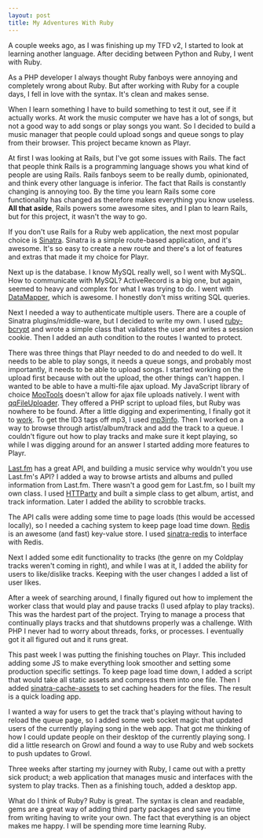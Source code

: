 ```yaml
---
layout: post
title: My Adventures With Ruby
---
```

A couple weeks ago, as I was finishing up my TFD v2, I started to look at learning another language. After deciding between Python and Ruby, I went with Ruby.

As a PHP developer I always thought Ruby fanboys were annoying and completely wrong about Ruby. But after working with Ruby for a couple days, I fell in love with the syntax. It's clean and makes sense.

When I learn something I have to build something to test it out, see if it actually works. At work the music computer we have has a lot of songs, but not a good way to add songs or play songs you want. So I decided to build a music manager that people could upload songs and queue songs to play from their browser. This project became known as Playr.

At first I was looking at Rails, but I've got some issues with Rails. The fact that people think Rails is a programming language shows you what kind of people are using Rails. Rails fanboys seem to be really dumb, opinionated, and think every other language is inferior. The fact that Rails is constantly changing is annoying too. By the time you learn Rails some core functionality has changed as therefore makes everything you know useless. **All that aside**, Rails powers some awesome sites, and I plan to learn Rails, but for this project, it wasn't the way to go.

If you don't use Rails for a Ruby web application, the next most popular choice is [Sinatra](http://www.sinatrarb.com/). Sinatra is a simple route-based application, and it's awesome. It's so easy to create a new route and there's a lot of features and extras that made it my choice for Playr.

Next up is the database. I know MySQL really well, so I went with MySQL. How to communicate with MySQL? ActiveRecord is a big one, but again, seemed to heavy and complex for what I was trying to do. I went with [DataMapper](http://datamapper.org/), which is awesome. I honestly don't miss writing SQL queries.

Next I needed a way to authenticate multiple users. There are a couple of Sinatra plugins/middle-ware, but I decided to write my own. I used [ruby-bcrypt](http://bcrypt-ruby.rubyforge.org/) and wrote a simple class that validates the user and writes a session cookie. Then I added an auth condition to the routes I wanted to protect.

There was three things that Playr needed to do and needed to do well. It needs to be able to play songs, it needs a queue songs, and probably most importantly, it needs to be able to upload songs. I started working on the upload first because with out the upload, the other things can't happen. I wanted to be able to have a multi-file ajax upload. My JavaScript library of choice [MooTools](http://mootools.net/) doesn't allow for ajax file uploads natively. I went with [qqFileUploader](https://github.com/valums/file-uploader). They offered a PHP script to upload files, but Ruby was nowhere to be found. After a little digging and experimenting, I finally got it to [work](https://gist.github.com/1486200). To get the ID3 tags off mp3, I used [mp3info](http://ruby-mp3info.rubyforge.org/). Then I worked on a way to browse through artist/album/track and add the track to a queue. I couldn't figure out how to play tracks and make sure it kept playing, so while I was digging around for an answer I started adding more features to Playr.

[Last.fm](http://last.fm/) has a great API, and building a music service why wouldn't you use Last.fm's API? I added a way to browse artists and albums and pulled information from Last.fm. There wasn't a good gem for Last.fm, so I built my own class. I used [HTTParty](http://httparty.rubyforge.org/) and built a simple class to get album, artist, and track information. Later I added the ability to scrobble tracks.

The API calls were adding some time to page loads (this would be accessed locally), so I needed a caching system to keep page load time down. [Redis](http://redis.io/) is an awesome (and fast) key-value store. I used [sinatra-redis](https://github.com/bmizerany/sinatra-redis) to interface with Redis.

Next I added some edit functionality to tracks (the genre on my Coldplay tracks weren't coming in right), and while I was at it, I added the ability for users to like/dislike tracks. Keeping with the user changes I added a list of user likes.

After a week of searching around, I finally figured out how to implement the worker class that would play and pause tracks (I used afplay to play tracks). This was the hardest part of the project. Trying to manage a process that continually plays tracks and that shutdowns properly was a challenge. With PHP I never had to worry about threads, forks, or processes. I eventually got it all figured out and it runs great.

This past week I was putting the finishing touches on Playr. This included adding some JS to make everything look smoother and setting some production specific settings. To keep page load time down, I added a script that would take all static assets and compress them into one file. Then I added [sinatra-cache-assets](https://github.com/ddollar/sinatra-cache-assets) to set caching headers for the files. The result is a quick loading app.

I wanted a way for users to get the track that's playing without having to reload the queue page, so I added some web socket magic that updated users of the currently playing song in the web app. That got me thinking of how I could update people on their desktop of the currently playing song. I did a little research on Growl and found a way to use Ruby and web sockets to push updates to Growl.

Three weeks after starting my journey with Ruby, I came out with a pretty sick product; a web application that manages music and interfaces with the system to play tracks. Then as a finishing touch, added a desktop app.

What do I think of Ruby? Ruby is great. The syntax is clean and readable, gems are a great way of adding third party packages and save you time from writing having to write your own. The fact that everything is an object makes me happy. I will be spending more time learning Ruby.

